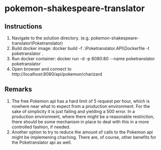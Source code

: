 # pokemon-shakespeare-translator

## Instructions
1. Navigate to the solution directory. (e.g. pokemon-shakespeare-translator\Poketranslator)
2. Build docker image: docker build -f .\Poketranslator.API\Dockerfile -t poketranslator .
3. Run docker container: docker run -d -p 8080:80 --name poketranslator poketranslator
4. Open browser and connect to http://localhost:8080/api/pokemon/charizard

## Remarks
1. The free Pokemon api has a hard limit of 5 request per hour, which is nowhere near what to expect from a production environment. For the sake of simplicity it is just failing and yielding a 500 error.
In a production environment, where there might be a reasonable restriction, there should be some mechanism in place to deal with this in a more controlled fashion, if needed.
2. Another option to try to reduce the amount of calls to the Pokemon api might be implemening chaching. There are, of course, other benefits for the Poketranslator api as well.